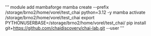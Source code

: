 

'''
module add mambaforge
mamba create --prefix /storage/brno2/home/vorel/test_chai python=3.12 -y
mamba activate /storage/brno2/home/vorel/test_chai
export PYTHONUSERBASE=/storage/brno2/home/vorel/test_chai/
pip install git+https://github.com/chaidiscovery/chai-lab.git --user
'''
